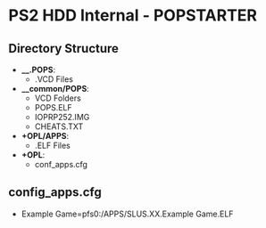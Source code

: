 # PS2 HDD Internal - POPSTARTER

## Directory Structure
 - **__.POPS**:
   - .VCD Files
 - **__common/POPS**: 
   - VCD Folders
   - POPS.ELF
   - IOPRP252.IMG
   - CHEATS.TXT
 - **+OPL/APPS**:
   - .ELF Files
 - **+OPL**:
   - conf_apps.cfg

## config_apps.cfg
 - Example Game=pfs0:/APPS/SLUS.XX.Example Game.ELF

